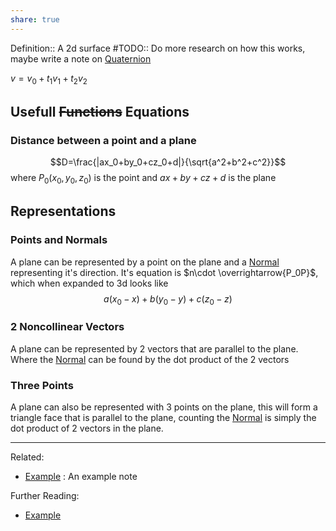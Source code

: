 ```yaml
---
share: true
---
```



Definition:: A 2d surface
#TODO:: Do more research on how this works, maybe write a note on [Quaternion](Quaternion.md)

$v=v_0+t_1v_1+t_2v_2$

## Usefull ~~Functions~~ Equations
### Distance between a point and a plane
$$D=\frac{|ax_0+by_0+cz_0+d|}{\sqrt{a^2+b^2+c^2}}$$
where $P_0(x_0, y_0, z_0)$ is the point
and $ax+by+cz+d$ is the plane

## Representations
### Points and Normals
A plane can be represented by a point on the plane and a [Normal](Normal.md) representing it's direction.
It's equation is $n\cdot \overrightarrow{P_0P}$, which when expanded to 3d looks like
$$a(x_0-x)+b(y_0-y)+c(z_0-z)$$

### 2 Noncollinear Vectors 
A plane can be represented by 2 vectors that are parallel to the plane.
Where the [Normal](Normal.md) can be found by the dot product of the 2 vectors 

### Three Points
A plane can also be represented with 3 points on the plane, this will form a triangle face that is parallel to the plane, counting the [Normal](Normal.md) is simply the dot product of 2 vectors in the plane.


---
Related:
- [Example](./Example.md) : An example note

Further Reading:
- [Example](./Example.md)
